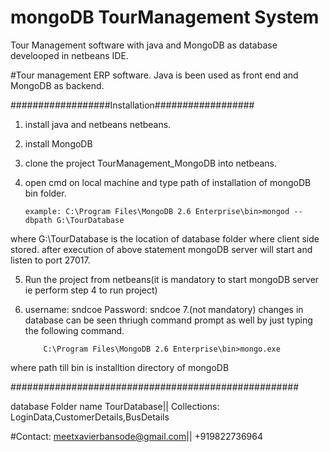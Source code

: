 # mongoDB TourManagement System 
Tour Management software with java and MongoDB as database develooped in netbeans IDE.

#Tour management ERP software. Java is been used as front end and MongoDB as backend.

##################Installation##################
1. install java and netbeans netbeans.
2. install MongoDB
3. clone the project TourManagement_MongoDB into netbeans.
4. open cmd on local machine and type path of installation of mongoDB bin folder.
       
       example: C:\Program Files\MongoDB 2.6 Enterprise\bin>mongod --dbpath G:\TourDatabase
       
  where G:\TourDatabase is the location of database folder where client side stored.
  after execution of above statement mongoDB server will start and listen to port 27017.
             
5. Run the project from netbeans(it is mandatory to start mongoDB server ie perform step 4 to run project)
6. username: sndcoe Password: sndcoe
7.(not mandatory) changes in database can be seen thriugh command prompt as well by just typing the following command.
           
           C:\Program Files\MongoDB 2.6 Enterprise\bin>mongo.exe
            
  where path till bin is installtion directory of mongoDB

####################################################

database Folder name TourDatabase||
Collections: LoginData,CustomerDetails,BusDetails
      
#Contact: meetxavierbansode@gmail.com|| +919822736964
